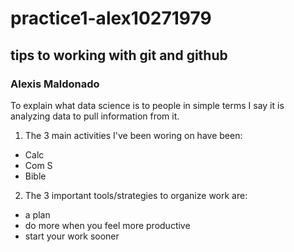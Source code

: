 # practice1-alex10271979
## tips to working with git and github
### Alexis Maldonado
To explain what data science is to people in simple terms I say it is analyzing data to pull information from it.
1. The 3 main activities I've been woring on have been:
- Calc
- Com S 
- Bible
2. The 3 important tools/strategies to organize work are:
- a plan
- do more when you feel more productive
-   start your work sooner
